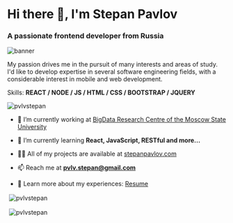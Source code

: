 # Hi there 👋, I'm Stepan Pavlov
### A passionate frontend developer from Russia

<img src='https://i.imgur.com/9DvCTbL.png' alt='banner' />

My passion drives me in the pursuit of many interests and areas of study. I'd like to develop expertise in several software engineering fields, with a considerable interest in mobile and web development.

Skills: **REACT / NODE / JS / HTML / CSS / BOOTSTRAP / JQUERY**

<p align="left"> <img src="https://komarev.com/ghpvc/?username=pvlvstepan&label=Profile%20views&color=0e75b6&style=flat" alt="pvlvstepan" /> </p>

- 🔭 I’m currently working at [BigData Research Centre of the Moscow State University](https://bigdata.msu.ru/)

- 🌱 I’m currently learning **React, JavaScript, RESTful and more...**

- 👨‍💻 All of my projects are available at [stepanpavlov.com](stepanpavlov.com)

- 📫 Reach me at **pvlv.stepan@gmail.com**

- 📄 Learn more about my experiences: [Resume](https://drive.google.com/file/d/1IKd9E4xYUzXiRUA5DEAY3hLR4-T8dqol/view?usp=sharing)

<p>&nbsp;<img align="center" src="https://github-readme-stats.vercel.app/api/top-langs/?username=pvlvstepan&layout=compact&bg_color=30,#e96443,#904e95" alt="pvlvstepan" /></p>
<p>&nbsp;<img align="center" src="https://github-readme-stats.vercel.app/api?username=pvlvstepan&show_icons=true&locale=en&count_private=true&bg_color=30,#e96443,#904e95" alt="pvlvstepan" /></p>
